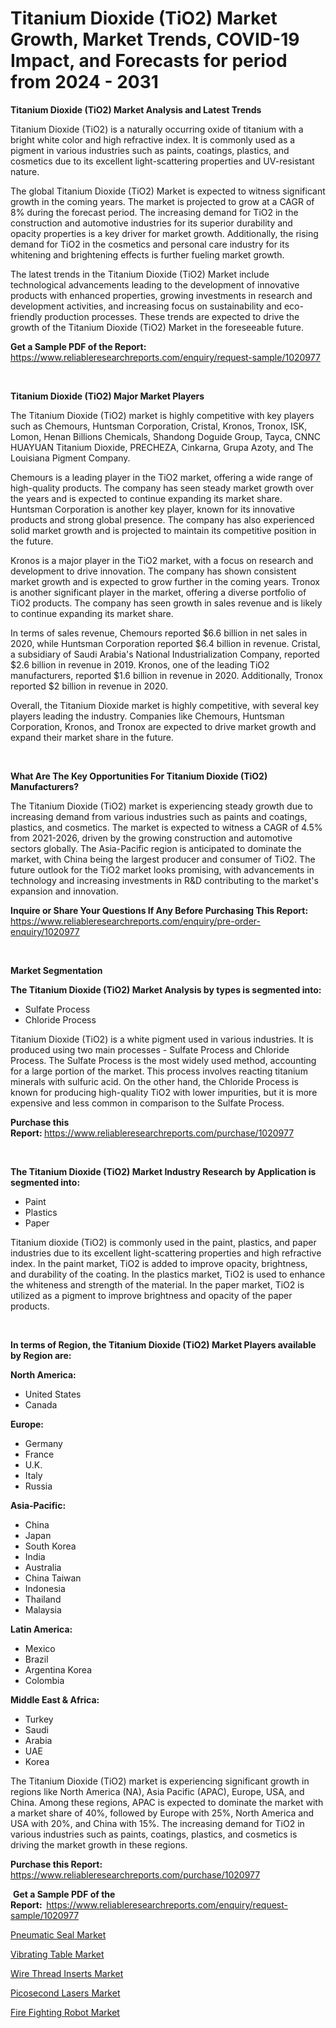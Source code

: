 <p><h1>Titanium Dioxide (TiO2) Market Growth, Market Trends, COVID-19 Impact, and Forecasts for period from 2024 - 2031</h1></p><p><strong>Titanium Dioxide (TiO2) Market Analysis and Latest Trends</strong></p>
<p><p>Titanium Dioxide (TiO2) is a naturally occurring oxide of titanium with a bright white color and high refractive index. It is commonly used as a pigment in various industries such as paints, coatings, plastics, and cosmetics due to its excellent light-scattering properties and UV-resistant nature.</p><p>The global Titanium Dioxide (TiO2) Market is expected to witness significant growth in the coming years. The market is projected to grow at a CAGR of 8% during the forecast period. The increasing demand for TiO2 in the construction and automotive industries for its superior durability and opacity properties is a key driver for market growth. Additionally, the rising demand for TiO2 in the cosmetics and personal care industry for its whitening and brightening effects is further fueling market growth.</p><p>The latest trends in the Titanium Dioxide (TiO2) Market include technological advancements leading to the development of innovative products with enhanced properties, growing investments in research and development activities, and increasing focus on sustainability and eco-friendly production processes. These trends are expected to drive the growth of the Titanium Dioxide (TiO2) Market in the foreseeable future.</p></p>
<p><strong>Get a Sample PDF of the Report:&nbsp;</strong> <a href="https://www.reliableresearchreports.com/enquiry/request-sample/1020977">https://www.reliableresearchreports.com/enquiry/request-sample/1020977</a></p>
<p>&nbsp;</p>
<p><strong>Titanium Dioxide (TiO2) Major Market Players</strong></p>
<p><p>The Titanium Dioxide (TiO2) market is highly competitive with key players such as Chemours, Huntsman Corporation, Cristal, Kronos, Tronox, ISK, Lomon, Henan Billions Chemicals, Shandong Doguide Group, Tayca, CNNC HUAYUAN Titanium Dioxide, PRECHEZA, Cinkarna, Grupa Azoty, and The Louisiana Pigment Company. </p><p>Chemours is a leading player in the TiO2 market, offering a wide range of high-quality products. The company has seen steady market growth over the years and is expected to continue expanding its market share. Huntsman Corporation is another key player, known for its innovative products and strong global presence. The company has also experienced solid market growth and is projected to maintain its competitive position in the future.</p><p>Kronos is a major player in the TiO2 market, with a focus on research and development to drive innovation. The company has shown consistent market growth and is expected to grow further in the coming years. Tronox is another significant player in the market, offering a diverse portfolio of TiO2 products. The company has seen growth in sales revenue and is likely to continue expanding its market share.</p><p>In terms of sales revenue, Chemours reported $6.6 billion in net sales in 2020, while Huntsman Corporation reported $6.4 billion in revenue. Cristal, a subsidiary of Saudi Arabia's National Industrialization Company, reported $2.6 billion in revenue in 2019. Kronos, one of the leading TiO2 manufacturers, reported $1.6 billion in revenue in 2020. Additionally, Tronox reported $2 billion in revenue in 2020.</p><p>Overall, the Titanium Dioxide market is highly competitive, with several key players leading the industry. Companies like Chemours, Huntsman Corporation, Kronos, and Tronox are expected to drive market growth and expand their market share in the future.</p></p>
<p>&nbsp;</p>
<p><strong>What Are The Key Opportunities For Titanium Dioxide (TiO2) Manufacturers?</strong></p>
<p><p>The Titanium Dioxide (TiO2) market is experiencing steady growth due to increasing demand from various industries such as paints and coatings, plastics, and cosmetics. The market is expected to witness a CAGR of 4.5% from 2021-2026, driven by the growing construction and automotive sectors globally. The Asia-Pacific region is anticipated to dominate the market, with China being the largest producer and consumer of TiO2. The future outlook for the TiO2 market looks promising, with advancements in technology and increasing investments in R&D contributing to the market's expansion and innovation.</p></p>
<p><strong>Inquire or Share Your Questions If Any Before Purchasing This Report:</strong> <a href="https://www.reliableresearchreports.com/enquiry/pre-order-enquiry/1020977">https://www.reliableresearchreports.com/enquiry/pre-order-enquiry/1020977</a></p>
<p>&nbsp;</p>
<p><strong>Market Segmentation</strong></p>
<p><strong>The Titanium Dioxide (TiO2) Market Analysis by types is segmented into:</strong></p>
<p><ul><li>Sulfate Process</li><li>Chloride Process</li></ul></p>
<p><p>Titanium Dioxide (TiO2) is a white pigment used in various industries. It is produced using two main processes - Sulfate Process and Chloride Process. The Sulfate Process is the most widely used method, accounting for a large portion of the market. This process involves reacting titanium minerals with sulfuric acid. On the other hand, the Chloride Process is known for producing high-quality TiO2 with lower impurities, but it is more expensive and less common in comparison to the Sulfate Process.</p></p>
<p><strong>Purchase this Report:&nbsp;</strong><a href="https://www.reliableresearchreports.com/purchase/1020977">https://www.reliableresearchreports.com/purchase/1020977</a></p>
<p>&nbsp;</p>
<p><strong>The Titanium Dioxide (TiO2) Market Industry Research by Application is segmented into:</strong></p>
<p><ul><li>Paint</li><li>Plastics</li><li>Paper</li></ul></p>
<p><p>Titanium dioxide (TiO2) is commonly used in the paint, plastics, and paper industries due to its excellent light-scattering properties and high refractive index. In the paint market, TiO2 is added to improve opacity, brightness, and durability of the coating. In the plastics market, TiO2 is used to enhance the whiteness and strength of the material. In the paper market, TiO2 is utilized as a pigment to improve brightness and opacity of the paper products.</p></p>
<p>&nbsp;</p>
<p><strong>In terms of Region, the Titanium Dioxide (TiO2) Market Players available by Region are:</strong></p>
<p>
    <p> <strong> North America: </strong>
        <ul>
            <li>United States</li>
            <li>Canada</li>
        </ul>
        </p> 
    <p> <strong> Europe: </strong>
        <ul>
            <li>Germany</li>
            <li>France</li>
            <li>U.K.</li>
            <li>Italy</li>
            <li>Russia</li>
        </ul>
        </p> 
    <p> <strong> Asia-Pacific: </strong>
        <ul>
            <li>China</li>
            <li>Japan</li>
            <li>South Korea</li>
            <li>India</li>
            <li>Australia</li>
            <li>China Taiwan</li>
            <li>Indonesia</li>
            <li>Thailand</li>
            <li>Malaysia</li>
        </ul>
        </p> 
    <p> <strong> Latin America: </strong>
        <ul>
            <li>Mexico</li>
            <li>Brazil</li>
            <li>Argentina Korea</li>
            <li>Colombia</li>
        </ul>
        </p> 
    <p> <strong> Middle East & Africa: </strong>
        <ul>
            <li>Turkey</li>
            <li>Saudi</li>
            <li>Arabia</li>
            <li>UAE</li>
            <li>Korea</li>
        </ul>
    </p>
    </p>
<p><p>The Titanium Dioxide (TiO2) market is experiencing significant growth in regions like North America (NA), Asia Pacific (APAC), Europe, USA, and China. Among these regions, APAC is expected to dominate the market with a market share of 40%, followed by Europe with 25%, North America and USA with 20%, and China with 15%. The increasing demand for TiO2 in various industries such as paints, coatings, plastics, and cosmetics is driving the market growth in these regions.</p></p>
<p><strong>Purchase this Report: </strong><a href="https://www.reliableresearchreports.com/purchase/1020977">https://www.reliableresearchreports.com/purchase/1020977</a></p>
<p>&nbsp;<strong>Get a Sample PDF of the Report:&nbsp;&nbsp;</strong><a href="https://www.reliableresearchreports.com/enquiry/request-sample/1020977">https://www.reliableresearchreports.com/enquiry/request-sample/1020977</a></p>
<p><strong></strong></p>
<p><p><a href="https://medium.com/@samanthamason1930/pneumatic-seal-market-exploring-market-share-market-trends-and-future-growth-363130e73978">Pneumatic Seal Market</a></p><p><a href="https://medium.com/@royross51/vibrating-table-market-exploring-market-share-market-trends-and-future-growth-6954bfabc764">Vibrating Table Market</a></p><p><a href="https://medium.com/@samanthamason1930/wire-thread-inserts-market-outlook-industry-overview-and-forecast-2024-to-2031-ac09d794c4b7">Wire Thread Inserts Market</a></p><p><a href="https://medium.com/@royross51/picosecond-lasers-market-analysis-and-sze-forecasted-for-period-from-2024-to-2031-6ad013685484">Picosecond Lasers Market</a></p><p><a href="https://medium.com/p/67d29a3511d1/edit">Fire Fighting Robot Market</a></p></p>